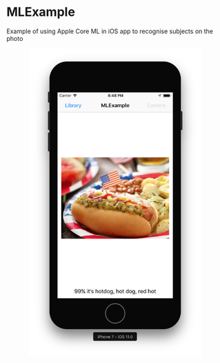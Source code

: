 # MLExample
Example of using Apple Core ML in iOS app to recognise subjects on the photo

<p align="center">
  <img src="https://github.com/bestK1ngArthur/MLExample/blob/master/MLExample/Screenshots/Main.png" width="400" alt="Screenshot"/>
</p>
